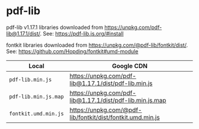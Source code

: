 pdf-lib
==========

pdf-lib v1.17.1 libraries downloaded from https://unpkg.com/pdf-lib@1.17.1/dist/. See: https://pdf-lib.js.org/#install

fontkit libraries downloaded from https://unpkg.com/@pdf-lib/fontkit/dist/. See: https://github.com/Hopding/fontkit#umd-module

**Local**                   | **Google CDN**
----------------------------|-------------------------------------------------------------------
`pdf-lib.min.js`            | https://unpkg.com/pdf-lib@1.17.1/dist/pdf-lib.min.js
`pdf-lib.min.js.map`        | https://unpkg.com/pdf-lib@1.17.1/dist/pdf-lib.min.js.map
`fontkit.umd.min.js`        | https://unpkg.com/@pdf-lib/fontkit/dist/fontkit.umd.min.js
